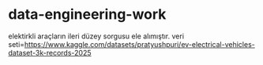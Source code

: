 # data-engineering-work
elektirkli araçların ileri düzey sorgusu ele alımıştır.
veri seti=https://www.kaggle.com/datasets/pratyushpuri/ev-electrical-vehicles-dataset-3k-records-2025
